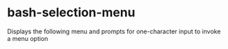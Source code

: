 # bash-selection-menu
Displays the following menu and prompts for one-character input to invoke a menu option
